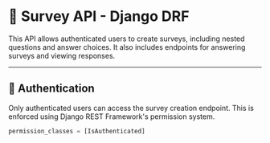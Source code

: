 # 📝 Survey API - Django DRF

This API allows authenticated users to create surveys, including nested questions and answer choices. It also includes endpoints for answering surveys and viewing responses.

---

## 🔐 Authentication

Only authenticated users can access the survey creation endpoint. This is enforced using Django REST Framework's permission system.

```python
permission_classes = [IsAuthenticated]
